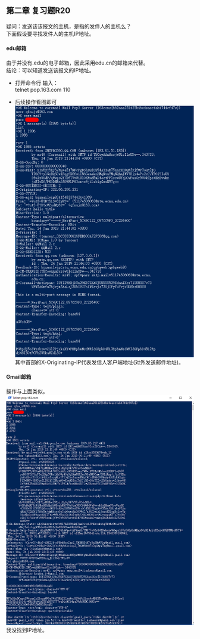 ## 第二章 复习题R20  

疑问：发送该该报文的主机，是指的发件人的主机么？  
下面假设要寻找发件人的主机IP地址。    

####  edu邮箱  
由于并没有.edu的电子邮箱，因此采用edu.cn的邮箱来代替。  
结论：可以知道发送该报文的IP地址。


* 打开命令行 输入：<br>
telnet pop.163.com 110

* 后续操作看图即可  
![Image text](r20-1.png)  
其中首部的X-Originating-IP代表发信人客户端地址(对外发送邮件地址)。

####  Gmail邮箱  
操作与上面类似。  
![Image text](r20-2.png)  
我没找到IP地址。